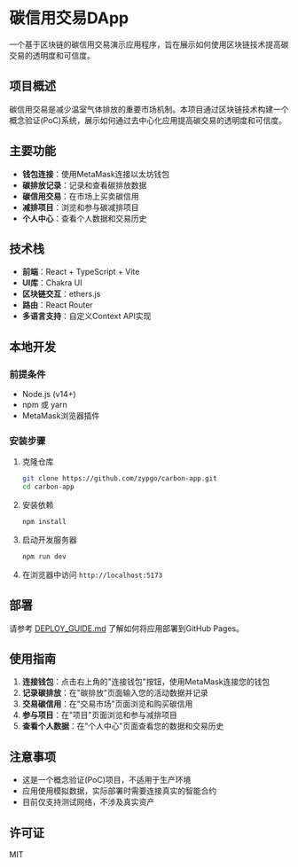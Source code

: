 # 碳信用交易DApp

一个基于区块链的碳信用交易演示应用程序，旨在展示如何使用区块链技术提高碳交易的透明度和可信度。

## 项目概述

碳信用交易是减少温室气体排放的重要市场机制。本项目通过区块链技术构建一个概念验证(PoC)系统，展示如何通过去中心化应用提高碳交易的透明度和可信度。

## 主要功能

- **钱包连接**：使用MetaMask连接以太坊钱包
- **碳排放记录**：记录和查看碳排放数据
- **碳信用交易**：在市场上买卖碳信用
- **减排项目**：浏览和参与碳减排项目
- **个人中心**：查看个人数据和交易历史

## 技术栈

- **前端**：React + TypeScript + Vite
- **UI库**：Chakra UI
- **区块链交互**：ethers.js
- **路由**：React Router
- **多语言支持**：自定义Context API实现

## 本地开发

### 前提条件

- Node.js (v14+)
- npm 或 yarn
- MetaMask浏览器插件

### 安装步骤

1. 克隆仓库
   ```bash
   git clone https://github.com/zypgo/carbon-app.git
   cd carbon-app
   ```

2. 安装依赖
   ```bash
   npm install
   ```

3. 启动开发服务器
   ```bash
   npm run dev
   ```

4. 在浏览器中访问 `http://localhost:5173`

## 部署

请参考 [DEPLOY_GUIDE.md](./DEPLOY_GUIDE.md) 了解如何将应用部署到GitHub Pages。

## 使用指南

1. **连接钱包**：点击右上角的"连接钱包"按钮，使用MetaMask连接您的钱包
2. **记录碳排放**：在"碳排放"页面输入您的活动数据并记录
3. **交易碳信用**：在"交易市场"页面浏览和购买碳信用
4. **参与项目**：在"项目"页面浏览和参与减排项目
5. **查看个人数据**：在"个人中心"页面查看您的数据和交易历史

## 注意事项

- 这是一个概念验证(PoC)项目，不适用于生产环境
- 应用使用模拟数据，实际部署时需要连接真实的智能合约
- 目前仅支持测试网络，不涉及真实资产

## 许可证

MIT 